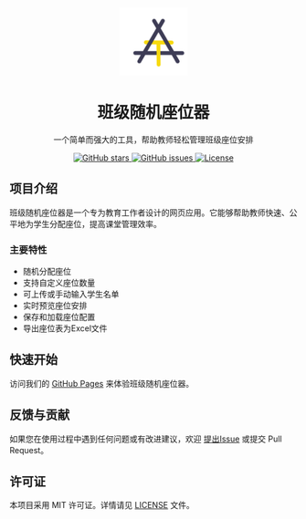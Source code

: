 <!-- PROJECT LOGO -->
<div align="center">
  <a href="https://github.com/elham-code/random.github.io">
    <img src="artor.png" alt="Logo" width="120" height="120">
  </a>

  <h1 align="center">班级随机座位器</h1>

  <p align="center">
    一个简单而强大的工具，帮助教师轻松管理班级座位安排
  </p>

  <a href="https://github.com/elham-code/random.github.io">
    <img src="https://img.shields.io/github/stars/elham-code/random.github.io?style=for-the-badge" alt="GitHub stars">
  </a>
  <a href="https://github.com/elham-code/random.github.io/issues">
    <img src="https://img.shields.io/github/issues/elham-code/random.github.io?style=for-the-badge" alt="GitHub issues">
  </a>
  <a href="https://github.com/elham-code/random.github.io/blob/main/LICENSE">
    <img src="https://img.shields.io/github/license/elham-code/random.github.io?style=for-the-badge" alt="License">
  </a>
</div>

## 项目介绍

班级随机座位器是一个专为教育工作者设计的网页应用。它能够帮助教师快速、公平地为学生分配座位，提高课堂管理效率。

### 主要特性

- 随机分配座位
- 支持自定义座位数量
- 可上传或手动输入学生名单
- 实时预览座位安排
- 保存和加载座位配置
- 导出座位表为Excel文件

## 快速开始

访问我们的 [GitHub Pages](https://itelmn.github.io/random.github.io/) 来体验班级随机座位器。

## 反馈与贡献

如果您在使用过程中遇到任何问题或有改进建议，欢迎 [提出Issue](https://github.com/elham-code/random.github.io/issues) 或提交 Pull Request。

## 许可证

本项目采用 MIT 许可证。详情请见 [LICENSE](https://github.com/elham-code/random.github.io/blob/main/LICENSE) 文件。
